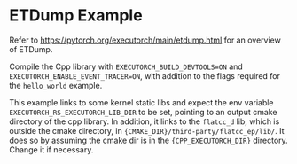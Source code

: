 
# ETDump Example

Refer to https://pytorch.org/executorch/main/etdump.html for an overview of ETDump.

Compile the Cpp library with `EXECUTORCH_BUILD_DEVTOOLS=ON` and `EXECUTORCH_ENABLE_EVENT_TRACER=ON`, with addition to the flags required for the `hello_world` example.

This example links to some kernel static libs and expect the env variable `EXECUTORCH_RS_EXECUTORCH_LIB_DIR` to be set, pointing to an output cmake directory of the cpp library. In addition, it links to the `flatcc_d` lib, which is outside the cmake directory, in `{CMAKE_DIR}/third-party/flatcc_ep/lib/`. It does so by assuming the cmake dir is in the `{CPP_EXECUTORCH_DIR}` directory. Change it if necessary.
